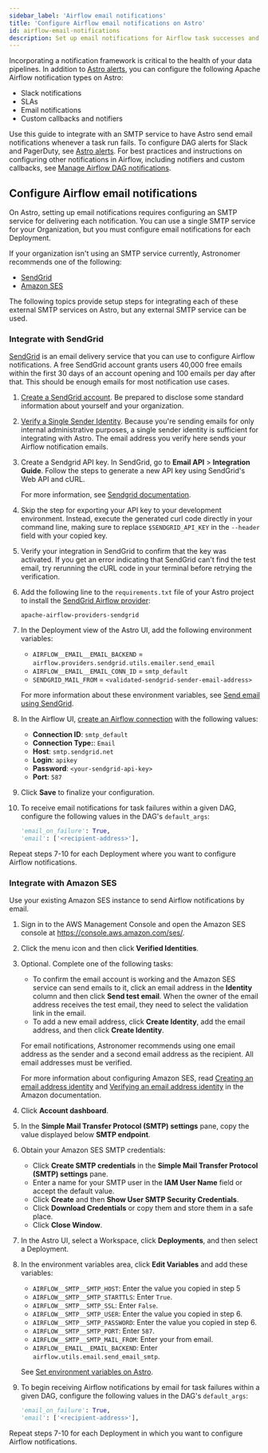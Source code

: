```yaml
---
sidebar_label: 'Airflow email notifications'
title: 'Configure Airflow email notifications on Astro'
id: airflow-email-notifications
description: Set up email notifications for Airflow task successes and failures.
---
```


Incorporating a notification framework is critical to the health of your data pipelines. In addition to [Astro alerts](alerts.md), you can configure the following Apache Airflow notification types on Astro:

- Slack notifications
- SLAs
- Email notifications
- Custom callbacks and notifiers

Use this guide to integrate with an SMTP service to have Astro send email notifications whenever a task run fails. To configure DAG alerts for Slack and PagerDuty, see [Astro alerts](alerts.md). For best practices and instructions on configuring other notifications in Airflow, including notifiers and custom callbacks, see [Manage Airflow DAG notifications](https://docs.astronomer.io/learn/error-notifications-in-airflow).

## Configure Airflow email notifications

On Astro, setting up email notifications requires configuring an SMTP service for delivering each notification. You can use a single SMTP service for your Organization, but you must configure email notifications for each Deployment.

If your organization isn't using an SMTP service currently, Astronomer recommends one of the following:

- [SendGrid](https://sendgrid.com/)
- [Amazon SES](https://aws.amazon.com/ses/)

The following topics provide setup steps for integrating each of these external SMTP services on Astro, but any external SMTP service can be used.

### Integrate with SendGrid

[SendGrid](https://sendgrid.com/) is an email delivery service that you can use to configure Airflow notifications. A free SendGrid account grants users 40,000 free emails within the first 30 days of an account opening and 100 emails per day after that. This should be enough emails for most notification use cases.

1. [Create a SendGrid account](https://signup.sendgrid.com). Be prepared to disclose some standard information about yourself and your organization.

2. [Verify a Single Sender Identity](https://sendgrid.com/docs/ui/sending-email/sender-verification/). Because you're sending emails for only internal administrative purposes, a single sender identity is sufficient for integrating with Astro. The email address you verify here sends your Airflow notification emails.

3. Create a Sendgrid API key. In SendGrid, go to **Email API** > **Integration Guide**. Follow the steps to generate a new API key using SendGrid's Web API and cURL.

    For more information, see [Sendgrid documentation](https://docs.sendgrid.com/ui/account-and-settings/api-keys#creating-an-api-key).

4. Skip the step for exporting your API key to your development environment. Instead, execute the generated curl code directly in your command line, making sure to replace `$SENDGRID_API_KEY` in the `--header` field with your copied key.

5. Verify your integration in SendGrid to confirm that the key was activated. If you get an error indicating that SendGrid can't find the test email, try rerunning the cURL code in your terminal before retrying the verification.

6. Add the following line to the `requirements.txt` file of your Astro project to install the [SendGrid Airflow provider](https://airflow.apache.org/docs/apache-airflow-providers-sendgrid/stable/index.html):

    ```text
    apache-airflow-providers-sendgrid
    ```

7. In the Deployment view of the Astro UI, add the following environment variables:

    - `AIRFLOW__EMAIL__EMAIL_BACKEND` = `airflow.providers.sendgrid.utils.emailer.send_email`
    - `AIRFLOW__EMAIL__EMAIL_CONN_ID` = `smtp_default`
    - `SENDGRID_MAIL_FROM` = `<validated-sendgrid-sender-email-address>`

    For more information about these environment variables, see [Send email using SendGrid](https://airflow.apache.org/docs/apache-airflow/stable/howto/email-config.html#send-email-using-sendgrid).

8. In the Airflow UI, [create an Airflow connection](https://airflow.apache.org/docs/apache-airflow/stable/howto/connection.html#creating-a-connection-with-the-ui) with the following values:

    - **Connection ID**: `smtp_default`
    - **Connection Type:**: `Email`
    - **Host**: `smtp.sendgrid.net`
    - **Login**: `apikey`
    - **Password**: `<your-sendgrid-api-key>`
    - **Port**: `587`

9. Click **Save** to finalize your configuration.

10. To receive email notifications for task failures within a given DAG, configure the following values in the DAG's `default_args`:

    ```python
    'email_on_failure': True,
    'email': ['<recipient-address>'],
    ```

Repeat steps 7-10 for each Deployment where you want to configure Airflow notifications.

### Integrate with Amazon SES

Use your existing Amazon SES instance to send Airflow notifications by email.

1. Sign in to the AWS Management Console and open the Amazon SES console at https://console.aws.amazon.com/ses/.

2. Click the menu icon and then click **Verified Identities**.

3. Optional. Complete one of the following tasks:

    - To confirm the email account is working and the Amazon SES service can send emails to it, click an email address in the **Identity** column and then click **Send test email**. When the owner of the email address receives the test email, they need to select the validation link in the email.
    - To add a new email address, click **Create Identity**, add the email address, and then click **Create Identity**.

    For email notifications, Astronomer recommends using one email address as the sender and a second email address as the recipient. All email addresses must be verified.

    For more information about configuring Amazon SES, read [Creating an email address identity](https://docs.aws.amazon.com/ses/latest/dg/creating-identities.html#:~:text=of%20those%20Regions.-,Creating%20an%20email%20address%20identity,-Complete%20the%20following) and  [Verifying an email address identity](https://docs.aws.amazon.com/ses/latest/dg/creating-identities.html#:~:text=address%20identity.-,Verifying%20an%20email%20address%20identity,-After%20you%E2%80%99ve%20created) in the Amazon documentation.

4. Click **Account dashboard**.

5. In the **Simple Mail Transfer Protocol (SMTP) settings** pane, copy the value displayed below **SMTP endpoint**.

6. Obtain your Amazon SES SMTP credentials:
    - Click **Create SMTP credentials** in the **Simple Mail Transfer Protocol (SMTP) settings** pane.
    - Enter a name for your SMTP user in the **IAM User Name** field or accept the default value.
    - Click **Create** and then **Show User SMTP Security Credentials**.
    - Click **Download Credentials** or copy them and store them in a safe place.
    - Click **Close Window**.

7. In the Astro UI, select a Workspace, click **Deployments**, and then select a Deployment.

8. In the environment variables area, click **Edit Variables** and add these variables:
    - `AIRFLOW__SMTP__SMTP_HOST`: Enter the value you copied in step 5
    - `AIRFLOW__SMTP__SMTP_STARTTLS`: Enter `True`.
    - `AIRFLOW__SMTP__SMTP_SSL`: Enter `False`.
    - `AIRFLOW__SMTP__SMTP_USER`: Enter the value you copied in step 6.
    - `AIRFLOW__SMTP__SMTP_PASSWORD`: Enter the value you copied in step 6.
    - `AIRFLOW__SMTP__SMTP_PORT`: Enter `587`.
    - `AIRFLOW__SMTP__SMTP_MAIL_FROM`: Enter your from email.
    - `AIRFLOW__EMAIL__EMAIL_BACKEND`: Enter `airflow.utils.email.send_email_smtp`.

    See [Set environment variables on Astro](https://docs.astronomer.io/astro/environment-variables).

9. To begin receiving Airflow notifications by email for task failures within a given DAG, configure the following values in the DAG's `default_args`:

    ```python
    'email_on_failure': True,
    'email': ['<recipient-address>'],
    ```

Repeat steps 7-10 for each Deployment in which you want to configure Airflow notifications.
